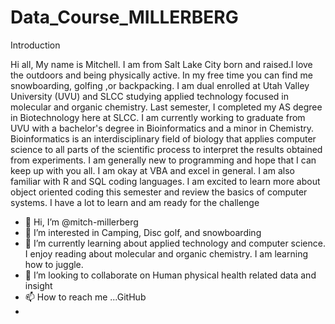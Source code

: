 # Data_Course_MILLERBERG
Introduction

Hi all,
My name is Mitchell. I am from Salt Lake City born and raised.I love the outdoors and being physically active. In my free time you can find me snowboarding, golfing ,or backpacking. I am dual enrolled at Utah Valley University (UVU) and SLCC studying applied technology focused  in molecular and organic chemistry. Last semester, I completed my AS degree in Biotechnology here at SLCC. I am currently working to graduate from UVU with a bachelor's degree in Bioinformatics and a minor in Chemistry. Bioinformatics is an interdisciplinary field of biology that applies computer science to all parts of the scientific process to interpret the results obtained from experiments. I am generally new to programming and hope that I can keep up with you all. I am okay at VBA and excel in general. I am also familiar with R and SQL coding languages. I am excited to learn more about object oriented coding this semester and review the basics of computer systems. I have a lot to learn and am ready for the challenge


- 👋 Hi, I’m @mitch-millerberg
- 👀 I’m interested in Camping, Disc golf, and snowboarding
- 🌱 I’m currently learning about applied technology and computer science. I enjoy reading about molecular and organic chemistry. I am learning how to juggle.
- 💞️ I’m looking to collaborate on Human physical health related data and insight 
- 📫 How to reach me ...GitHub
- 
